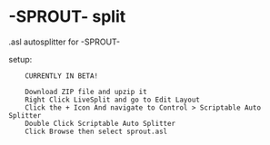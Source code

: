 # -SPROUT- split
.asl autosplitter for -SPROUT-

setup:
```
	CURRENTLY IN BETA!
	
	Download ZIP file and upzip it
	Right Click LiveSplit and go to Edit Layout 
	Click the + Icon And navigate to Control > Scriptable Auto Splitter 
	Double Click Scriptable Auto Splitter
	Click Browse then select sprout.asl
```
